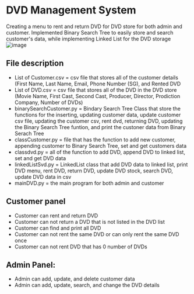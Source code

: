# DVD Management System
Creating a menu to rent and return DVD for DVD store for both admin and customer. Implemented Binary Search Tree to easily store and search customer's data, while implementing Linked List for the DVD storage 
![image](https://github.com/Jesslyn26/ADS_DVD-Management-system/assets/79516995/6901362e-db07-4da3-8b2d-3fb8d067b496)


## File description 
- List of Customer.csv = csv file that stores all of the customer details (First Name, Last Name, Email, Phone Number (SG), and Rented DVD
- List of DVD.csv = csv file that stores all of the DVD in the DVD store (Movie Name, First Cast, Second Cast, Producer, Director, Prodiction Company, Number of DVDs)
- binarySearchCustomer.py = Bindary Search Tree Class that store the functions for the inserting, updating customer data, update customer csv file, updating the customer csv, rent dvd, returning DVD, updating the Binary Search Tree funtion, and print the custoner data from Binary Serach Tree
- classCustomer.py = file that has the function to add new customer, appending customer to Binary Search Tree, set and get customers data
- classdvd.py = all of the function to add DVD, append DVD to linked list, set and get DVD data
- linkedListSvd.py =  LinkedList class that add DVD data to linked list, print DVD menu, rent DVD, return DVD, update DVD stock, search DVD, update DVD data in csv
- mainDVD.py = the main program for both admin and customer

## Customer panel
- Customer can rent and return DVD
- Customer can not return a DVD that is not listed in the DVD list
- Customer can find and print all DVD
- Customer can not rent the same DVD or can only rent the same DVD once
- Customer can not rent DVD that has 0 number of DVDs

## Admin Panel:
- Admin can add, update, and delete customer data
- Admin can add, update, search, and change the DVD details
